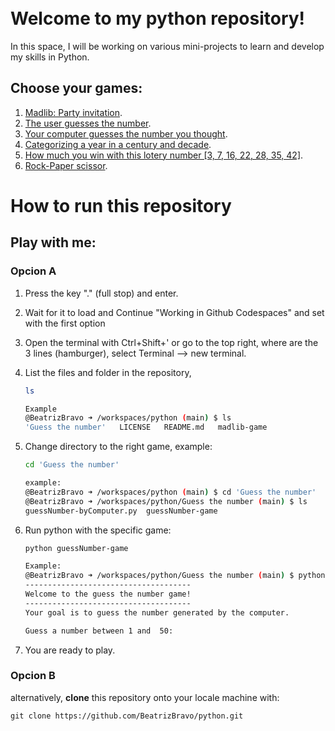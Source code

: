 <br>
<br>

# Welcome to my **python** repository!
In this space, I will be working on various mini-projects to learn and develop my skills in Python. 


## Choose your games:
1. [Madlib: Party invitation](https://github.com/BeatrizBravo/python/blob/main/Projects/madlib-game/madlib.py).&nbsp;<br />
2. [The user guesses the number](https://github.com/BeatrizBravo/python/blob/main/Projects/Guess%20the%20number/guessNumber-game).&nbsp;<br />
3. [Your computer guesses the number you thought](https://github.com/BeatrizBravo/python/blob/main/Projects/Guess%20the%20number/guessNumber-byComputer.py).&nbsp;<br />
4. [Categorizing a year in a century and decade](https://github.com/BeatrizBravo/python/blob/main/Projects/CFG%20ejercicios/Session3-3.py).&nbsp;<br />
5. [How much you win with this lotery number [3, 7, 16, 22, 28, 35, 42]](https://github.com/BeatrizBravo/python/blob/main/Projects/CFG%20ejercicios/Session4.py).&nbsp;<br />
5. [Rock-Paper scissor](https://github.com/BeatrizBravo/python/blob/main/Projects/r_p_s/rock-paper-scissor.py).&nbsp;<br />

# How to run this repository
## Play with me:
### Opcion A
1. Press the key "." (full stop) and enter. 
2. Wait for it to load and Continue "Working in Github Codespaces" and set with the first option
3. Open the terminal with Ctrl+Shift+' or go to the top right, where are the 3 lines (hamburger), select Terminal -->  new terminal.
4. List the files and folder in the repository,
    ```bash
    ls
    ```
    ```bash
    Example
    @BeatrizBravo ➜ /workspaces/python (main) $ ls
    'Guess the number'   LICENSE   README.md   madlib-game
    ```
5. Change directory to the right game, example:
    ```bash
    cd 'Guess the number'
    ```
    ```bash
    example:
    @BeatrizBravo ➜ /workspaces/python (main) $ cd 'Guess the number'
    @BeatrizBravo ➜ /workspaces/python/Guess the number (main) $ ls
    guessNumber-byComputer.py  guessNumber-game
    ```
6. Run python with the specific game:
    ```bash
    python guessNumber-game
    ```
   
    ```bash
    Example:
    @BeatrizBravo ➜ /workspaces/python/Guess the number (main) $ python guessNumber-game
    -------------------------------------
    Welcome to the guess the number game!
    -------------------------------------
    Your goal is to guess the number generated by the computer.
   
    Guess a number between 1 and  50: 
    ```

7. You are ready to play.

### Opcion B
alternatively, **clone** this repository onto your locale machine with:
```commandline
git clone https://github.com/BeatrizBravo/python.git
```

    


